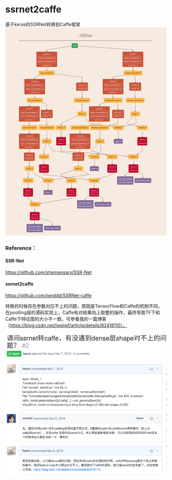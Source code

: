 # ssrnet2caffe
基于keras的SSRNet转换到Caffe框架
![image](https://github.com/lwplw/repository_image/blob/master/%E9%80%89%E5%8C%BA_011.png)

### Reference：

#### SSR-Net
https://github.com/shamangary/SSR-Net

#### ssrnet2caffe
https://github.com/nerddd/SSRNet-caffe

转换的时候存在参数对应不上的问题，原因是TensorFlow和Caffe的机制不同，在poolling层的源码实现上，Caffe有对结果向上取整的操作，最终导致TF下和Caffe下特征图的大小不一致，可参看我的一篇博客（https://blog.csdn.net/lwplwf/article/details/82418110）。

![image](https://github.com/lwplw/repository_image/blob/master/%E9%80%89%E5%8C%BA_010.png)
